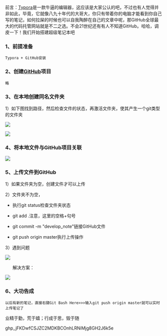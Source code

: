 前言：[Typora](https://so.csdn.net/so/search?q=Typora&spm=1001.2101.3001.7020)是一款牛逼的编辑器，这应该是大家公认的吧，不过也有人觉得并非如此，毕竟，它就像八九十年代的大哥大，你只有带着你的电脑才能看到你自己写的笔记，如何拉屎的时候也可以自我陶醉在自己的文章中呢，那GitHub全球最大的代码托管网站就是不二之选。不会21世纪还有有人不知道GitHub。哈哈，调皮一下！我们开始搭建超级笔记本吧

### 1、前提准备

```null
Typora + GitHub安装
```

### 2、创建[GitHub](https://so.csdn.net/so/search?q=GitHub&spm=1001.2101.3001.7020)项目

```null
略
```

### 3、在本地创建同名文件夹

1）如下图找到路径，然后检查文件的状态，再激活文件夹，使其产生一个git类型的文件夹

![](https://img-blog.csdnimg.cn/20210602220533332.png)

![](https://img-blog.csdnimg.cn/20210602220548308.png)

### 4、将本地文件与GitHub项目关联

![](https://img-blog.csdnimg.cn/20210602220654887.png)

### 5、上传文件到GitHub

1）如果文件夹为空，创建文件才可以上传

2）文件夹不为空，

*   执行git status检查文件夹状态
    
*   git add .注意，这里的空格+句号
    
*   git commit -m "develop\_note"链接GitHub文件
    
*   git push origin master执行上传操作
    

3）遇到问题

![](https://img-blog.csdnimg.cn/20210602220728505.png)

      解决方案：

![](https://img-blog.csdnimg.cn/20210602220745350.png)

### 6、大功告成

```null
以后有新的笔记，直接右键Git Bash Here>>>输入git push origin master就可以实时上传笔记了
```

业精于勤，荒于嬉；行成于思，毁于随

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